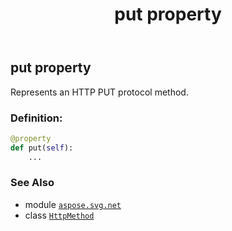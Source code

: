 ﻿---
title: put property
second_title: Aspose.SVG for Python via .NET API References
description: 
type: docs
weight: 70
url: /python-net/aspose.svg.net/httpmethod/put/
is_root: false
---

## put property


Represents an HTTP PUT protocol method.
### Definition:
```python
@property
def put(self):
    ...
```

### See Also
* module [`aspose.svg.net`](../../)
* class [`HttpMethod`](/svg/python-net/aspose.svg.net/httpmethod)

